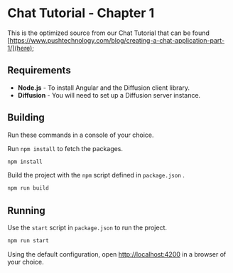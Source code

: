 # Chat Tutorial - Chapter 1

This is the optimized source from our Chat Tutorial that can be found [https://www.pushtechnology.com/blog/creating-a-chat-application-part-1/](here);

## Requirements

* **Node.js** - To install Angular and the Diffusion client library.
* **Diffusion** - You will need to set up a Diffusion server instance.

## Building

Run these commands in a console of your choice.

Run `npm install` to fetch the packages.

``` BASH
npm install
```

Build the project with the `npm` script defined in `package.json` .

``` BASH
npm run build
```

## Running

Use the `start` script in `package.json` to run the project.

``` BASH
npm run start
```

Using the default configuration, open [http://localhost:4200](http://localhost:4200) in a browser of your choice.

